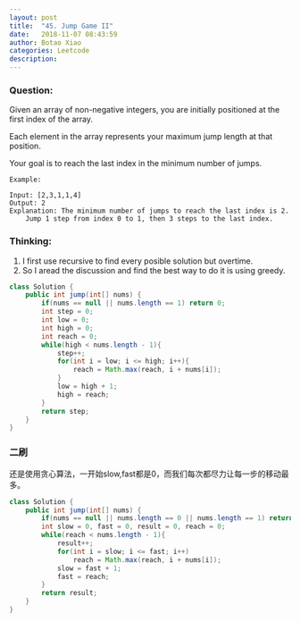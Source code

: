 ```yaml
---
layout: post
title:  "45. Jump Game II"
date:   2018-11-07 08:43:59
author: Botao Xiao
categories: Leetcode
description:
---
```

### Question:
Given an array of non-negative integers, you are initially positioned at the first index of the array.

Each element in the array represents your maximum jump length at that position.

Your goal is to reach the last index in the minimum number of jumps.

```
Example:

Input: [2,3,1,1,4]
Output: 2
Explanation: The minimum number of jumps to reach the last index is 2.
    Jump 1 step from index 0 to 1, then 3 steps to the last index.
```

### Thinking:
1. I first use recursive to find every posible solution but overtime.
2. So I aread the discussion and find the best way to do it is using greedy.
```Java
class Solution {
    public int jump(int[] nums) {
        if(nums == null || nums.length == 1) return 0;
        int step = 0;
        int low = 0;
        int high = 0;
        int reach = 0;
        while(high < nums.length - 1){
            step++;
            for(int i = low; i <= high; i++){
                reach = Math.max(reach, i + nums[i]);
            }
            low = high + 1;
            high = reach;
        }
        return step;
    }
}
```

### 二刷
还是使用贪心算法，一开始slow,fast都是0，而我们每次都尽力让每一步的移动最多。

```Java
class Solution {
    public int jump(int[] nums) {
        if(nums == null || nums.length == 0 || nums.length == 1) return 0;
        int slow = 0, fast = 0, result = 0, reach = 0;
        while(reach < nums.length - 1){
            result++;
            for(int i = slow; i <= fast; i++)
                reach = Math.max(reach, i + nums[i]);
            slow = fast + 1;
            fast = reach;
        }
        return result;
    }
}
```
